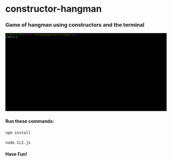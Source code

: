 # constructor-hangman

### Game of hangman using constructors and the terminal

![Cunstructor](giphy.gif)

#### Run these commands:
`npm install`

`node CLI.js`

#### Have Fun!
